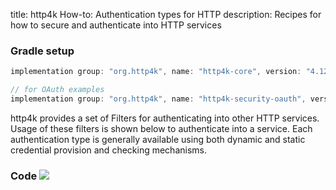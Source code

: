 title: http4k How-to: Authentication types for HTTP
description: Recipes for how to secure and authenticate into HTTP services

### Gradle setup

```groovy
implementation group: "org.http4k", name: "http4k-core", version: "4.12.2.0"

// for OAuth examples
implementation group: "org.http4k", name: "http4k-security-oauth", version: "4.12.2.0"
```

http4k provides a set of Filters for authenticating into other HTTP services. Usage of these filters is shown below to authenticate into a service. Each authentication type is generally available using both dynamic and static credential provision and checking mechanisms.

### Code [<img class="octocat" src="/img/octocat-32.png"/>](https://github.com/http4k/http4k/blob/master/src/docs/guide/howto/secure_and_auth_http/example.kt)

<script src="https://gist-it.appspot.com/https://github.com/http4k/http4k/blob/master/src/docs/guide/howto/secure_and_auth_http/example.kt"></script>
